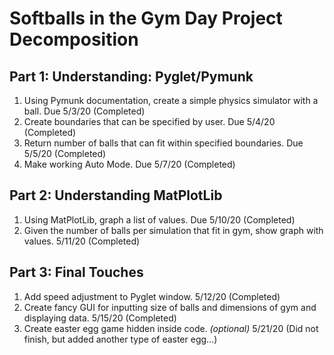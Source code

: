 # Softballs in the Gym Day Project Decomposition
## Part 1: Understanding: Pyglet/Pymunk
1. Using Pymunk documentation, create a simple physics simulator with a ball. Due 5/3/20 (Completed)
2. Create boundaries that can be specified by user. Due 5/4/20 (Completed)
3. Return number of balls that can fit within specified boundaries. Due 5/5/20 (Completed)
4. Make working Auto Mode. Due 5/7/20 (Completed)
## Part 2: Understanding MatPlotLib
1. Using MatPlotLib, graph a list of values. Due 5/10/20 (Completed)
2. Given the number of balls per simulation that fit in gym, show graph with values. 5/11/20 (Completed)
## Part 3: Final Touches
1. Add speed adjustment to Pyglet window. 5/12/20 (Completed)
2. Create fancy GUI for inputting size of balls and dimensions of gym and displaying data. 5/15/20 (Completed)
3. Create easter egg game hidden inside code. *(optional)* 5/21/20 (Did not finish, but added another type of easter egg...)